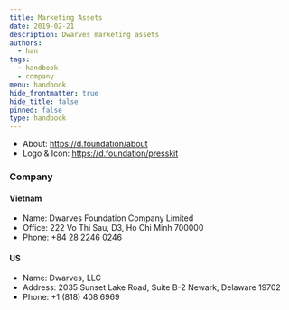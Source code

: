 ```yaml
---
title: Marketing Assets
date: 2019-02-21
description: Dwarves marketing assets
authors: 
  - han
tags: 
  - handbook
  - company
menu: handbook
hide_frontmatter: true
hide_title: false
pinned: false
type: handbook
---
```


- About: https://d.foundation/about
- Logo & Icon: https://d.foundation/presskit

### Company
#### Vietnam
- Name: Dwarves Foundation Company Limited
- Office: 222 Vo Thi Sau, D3, Ho Chi Minh 700000
- Phone: +84 28 2246 0246

#### US
- Name: Dwarves, LLC
- Address: 2035 Sunset Lake Road, Suite B-2 Newark, Delaware 19702
- Phone: +1 (818) 408 6969
